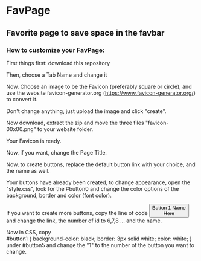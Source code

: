 # FavPage
## Favorite page to save space in the favbar

### How to customize your FavPage:

First things first: download this repository

Then, choose a Tab Name and change it

Now, Choose an image to be the Favicon (preferably square or circle), and use the website favicon-generator.org (https://www.favicon-generator.org/) to convert it.

Don't change anything, just upload the image and click "create".

Now download, extract the zip and move the three files "favicon-00x00.png" to your website folder.

Your Favicon is ready.

Now, if you want, change the Page Title.

Now, to create buttons, replace the default button link with your choice, and the name as well.

Your buttons have already been created, to change appearance, open the "style.css", look for the #button0 and change the color options of the background, border and color (font color).

If you want to create more buttons, copy the line of code <code><a href="Button 1 Link Here"><button id = "button1">Button 1 Name Here</button></a></code> and change the link, the number of id to 6,7,8 ... and the name.

Now in CSS, copy  
#button1 {
     background-color: black;
     border: 3px solid white;
     color: white;
}  
under #button5 and change the "1" to the number of the button you want to change.